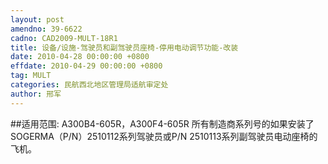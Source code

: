 ```yaml
---
layout: post
amendno: 39-6622
cadno: CAD2009-MULT-18R1
title: 设备/设施-驾驶员和副驾驶员座椅-停用电动调节功能-改装
date: 2010-04-28 00:00:00 +0800
effdate: 2010-04-29 00:00:00 +0800
tag: MULT
categories: 民航西北地区管理局适航审定处
author: 邢军
---
```


##适用范围:
A300B4-605R，A300F4-605R 所有制造商系列号的如果安装了SOGERMA（P/N）2510112系列驾驶员或P/N 2510113系列副驾驶员电动座椅的飞机。

